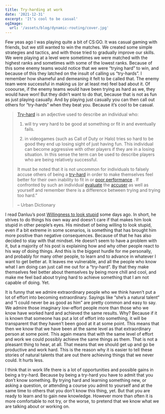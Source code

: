 ```yaml
---
title: Try-harding at work
date: '2021-12-31'
excerpt: 'It’s cool to be casual'
ogImage:
  url: '/assets/blog/dynamic-routing/cover.jpg'
---
```


Few yeas ago I was playing quite a bit of CS:GO. It was casual gaming with friends, but we still wanted to win the matches. We created some simple strategies and tactics, and with those tried to gradually improve our skills. We were playing at a level were sometimes we were matched with the highest ranks and sometimes with some of the lowest ranks. Because of this some enemy teams would notice that we were “trying hard” to win, and because of this they latched on the insult of calling us “try-hards”. I remember how shameful and demeaning it felt to be called that. The enemy team were successful in making us (or at least me) feel bad about it. Of cooourse, if the enemy teams would have been trying as hard as we, they would have won! But they didn’t want to do that, because that is not as fun as just playing casually. And by playing just casually you can then call out others for “try-hards” when they beat you. Because it’s cool to be casual.

> [Try-hard](https://www.urbandictionary.com/define.php?term=Try-hard) is an adjective used to describe an individual who:
>
> 1. will try very hard to be good at something or fit in and eventually fails.
>
> 2. in videogames (such as Call of Duty or Halo) tries so hard to be good they end up losing sight of just having fun. This individual can become aggressive with other players if they are in a losing situation. In this sense the term can be used to describe players who are being relatively successful.
>
> It must be noted that it is not uncommon for individuals to falsely accuse others of being a [try-hard](https://www.urbandictionary.com/define.php?term=try-hard) in order to make themselves feel better for their own inability to fit in or [poor performance](https://www.urbandictionary.com/define.php?term=poor%20performance) . If confronted by such an individual [evaluate](https://www.urbandictionary.com/define.php?term=evaluate) the [accuser](https://www.urbandictionary.com/define.php?term=accuser) as well as yourself and remember there is a difference between trying and trying too hard.”
>
> – Urban Dictionary

I read Danluu’s post [Willingness to look stupid](https://danluu.com/look-stupid/) some days ago. In short, he strives to do things his own way and doesn’t care if that makes him look stupid in other people’s eyes. His mindset of being willing to look stupid, even if a bit extreme in some scenarios, is something that has brought him more positive than negative consequences. Because of that he has also decided to stay with that mindset. He doesn’t seem to have a problem with it, but a majority of his post is explaining how and why other people react to his way of doing things. And this is the biggest hurdle for me personally, and probably for many other people, to learn and to advance in whatever I want to get better at. It leaves me vulnerable, and all the people who know what I am doing can just call me out for a “try-hard”. By that they make themselves feel better about themselves by being more chill and cool, and make me feel bad about trying hard to achieve something that I am not capable of doing. Yet.

It is funny that we admire extraordinary people who we think haven’t put a lot of effort into becoming extraordinary. Sayings like “she’s a natural talent“ and “I could never be as good as him” are pretty common and easy to say. We admire those imaginary low-effort people more than those who we know have worked hard and achieved the same results. Why? Because if it is known that someone has put a lot of effort into something, it will be transparent that they haven’t been good at it at some point. This means that then we know that we have been at the same level as that extraordinary person at some point. This again means that with the same level of effort and work we could possibly achieve the same things as them. That is not a pleasant thing to hear, at all. That means that we should get up and go be productive and work hard. This is the reason why it is easier to tell these stories of natural talents that are out there achieving things that we never could. It hurts less.

I think that in work life there is a lot of opportunities and possible gains in being a try-hard. Because by being a try-hard you have to admit that you don’t know something. By trying hard and learning something new, or asking a question, or attending a course you admit to yourself and at the same time to others that you don’t know this thing, yet. But that you are ready to learn and to gain new knowledge. However more than often it is more comfortable to not try, or the worse, to pretend that we know what we are talking about or working on.
